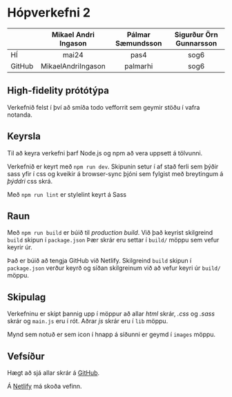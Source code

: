 # Hópverkefni 2


|   | Mikael Andri Ingason |Pálmar Sæmundsson |Sigurður Örn Gunnarsson |
| ------------- |:-------------:|:-------------:|:-------------:|
| HÍ     | mai24    |pas4     |sog6     |
| GitHub     |  MikaelAndriIngason    |palmarhi    |sog6    |



## High-fidelity prótótýpa

Verkefnið felst í því að smíða todo vefforrit sem geymir stöðu í vafra notanda.

## Keyrsla

Til að keyra verkefni þarf Node.js og npm að vera uppsett á tölvunni. 

Verkefnið er keyrt með `npm run dev`. Skipunin setur í af stað ferli sem þýðir sass yfir í css og kveikir á browser-sync þjóni sem fylgist með breytingum á _þýddri_ css skrá.

Með `npm run lint` er stylelint keyrt á Sass

## Raun

Með `npm run build` er búið til _production build_. Við það keyrist skilgreind `build` skipun í `package.json` Þær skrár eru settar í `build/` möppu sem vefur keyrir úr.

Það er búið að tengja GitHub við Netlify. Skilgreind `build` skipun í `package.json` verður keyrð og síðan skilgreinum við að vefur keyri úr `build/` möppu.

## Skipulag

Verkefninu er skipt þannig upp í möppur að allar _html_ skrár, _.css_ og _.sass_ skrár og `main.js` eru í rót. Aðrar _js_ skrár eru í `lib` möppu.

Mynd sem notuð er sem icon í hnapp á síðunni er geymd í `images` möppu.

## Vefsíður

Hægt að sjá allar skrár á [GitHub](https://github.com/palmarhi/hopverkefni2).

Á [Netlify](https://confident-booth-c7e08e.netlify.app) má skoða vefinn.
